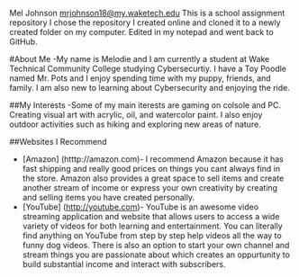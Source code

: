 
Mel Johnson
mrjohnson18@my.waketech.edu
This is a school assignment repository
I chose the repository I created online and cloned it to a newly created folder on my computer. Edited in my notepad and went back to GitHub.

#About Me
-My name is Melodie and I am currently a student at Wake Technical Community College studying Cybersecurtiy. I have a Toy Poodle named Mr. Pots and I enjoy spending time with my puppy, friends, and family. I am also new to learning about Cybersecurity and enjoying the ride.

##My Interests
-Some of my main iterests are gaming on colsole and PC. Creating visual art with acrylic, oil, and watercolor paint. I also enjoy outdoor activities such as hiking and exploring new areas of nature. 

##Websites I Recommend
  - [Amazon] (htttp://amazon.com)- I recommend Amazon because it has fast shipping and really good prices on things you cant always find in the store. Amazon also provides a great space to sell items and create another stream of income or express your own creativity by creating and selling items you have created personally.
  - [YouTube] (http://youtube.com)- YouTube is an awesome video streaming application and website that allows users to access a wide variety of videos for both learning and entertainment. You can literally find anything on YouTube from step by step help videos all the way to funny dog videos. There is also an option to start your own channel and stream things you are passionate about which creates an oppurtunity to build substantial income and interact with subscribers.



